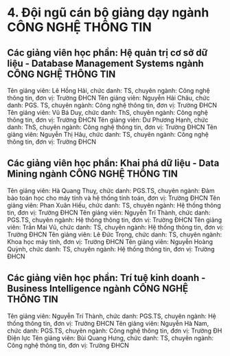 # 4. Đội ngũ cán bộ giảng dạy ngành CÔNG NGHỆ THÔNG TIN
## Các giảng viên học phần: Hệ quản trị cơ sở dữ liệu - Database Management Systems ngành CÔNG NGHỆ THÔNG TIN
Tên giảng viên: Lê Hồng Hải, chức danh: TS, chuyên ngành: Công nghệ thông tin, đơn vị: Trường ĐHCN
Tên giảng viên: Nguyễn Hải Châu, chức danh: PGS. TS, chuyên ngành: Công nghệ thông tin, đơn vị: Trường ĐHCN
Tên giảng viên: Vũ Bá Duy, chức danh: ThS, chuyên ngành: Công nghệ thông tin, đơn vị: Trường ĐHCN
Tên giảng viên: Dư Phương Hạnh, chức danh: ThS, chuyên ngành: Công nghệ thông tin, đơn vị: Trường ĐHCN
Tên giảng viên: Nguyễn Thị Hâụ, chức danh: TS, chuyên ngành: Công nghệ thông tin, đơn vị: Trường ĐHCN
## Các giảng viên học phần: Khai phá dữ liệu  - Data Mining ngành CÔNG NGHỆ THÔNG TIN
Tên giảng viên: Hà Quang Thuỵ, chức danh: PGS.TS, chuyên ngành: Đảm bảo toán học cho máy tính và hệ thống tính toán, đơn vị: Trường ĐHCN
Tên giảng viên: Phan Xuân Hiếu, chức danh: TS, chuyên ngành: Hệ thống thông tin, đơn vị: Trường ĐHCN
Tên giảng viên: Nguyễn Trí Thành, chức danh: PGS.TS, chuyên ngành: Hệ thống thông tin, đơn vị: Trường ĐHCN
Tên giảng viên: Trần Mai Vũ, chức danh: TS, chuyên ngành: Hệ thống thông tin, đơn vị: Trường ĐHCN
Tên giảng viên: Lê Đức Trọng, chức danh: TS, chuyên ngành: Khoa học máy tính, đơn vị: Trường ĐHCN
Tên giảng viên: Nguyễn Hoàng Quỳnh, chức danh: TS, chuyên ngành: Hệ thống thông tin, đơn vị: Trường ĐHCN
## Các giảng viên học phần: Trí tuệ kinh doanh - Business Intelligence ngành CÔNG NGHỆ THÔNG TIN
Tên giảng viên: Nguyễn Trí Thành, chức danh: PGS.TS, chuyên ngành: Hệ thống thông tin, đơn vị: Trường ĐHCN
Tên giảng viên: Nguyễn Hà Nam, chức danh: PGS.TS, chuyên ngành: Công nghệ thông tin, đơn vị: Trường ĐH Điện lực
Tên giảng viên: Bùi Quang Hưng, chức danh: TS, chuyên ngành: Công nghệ thông tin, đơn vị: Trường ĐHCN
